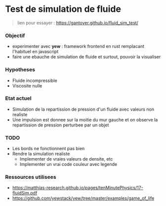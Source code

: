 # Test de simulation de fluide 

> lien pour essayer : https://gantover.github.io/fluid_sim_test/

### Objectif
- experimenter avec **yew** : framework frontend en rust remplacant l'habituel en javascript
- faire une ebauche de simulation de fluide et surtout, pouvoir la visualiser

### Hypotheses
- Fluide incompressible
- Viscosite nulle

### Etat actuel
- Simulation de la repartission de pression d'un fluide avec valeurs non realiste
- Une impulsion est donnee sur la moitie du mur gauche et on observe la repartission de pression
perturbee par un objet

### TODO
- Les bords ne fonctionnent pas bien
- Rendre la simulation realiste
    - Implementer de vraies valeurs de densite, etc
    - Implementer un vrai code couleur avec legende

### Ressources utilisees
- https://matthias-research.github.io/pages/tenMinutePhysics/17-fluidSim.pdf
- https://github.com/yewstack/yew/tree/master/examples/game_of_life
